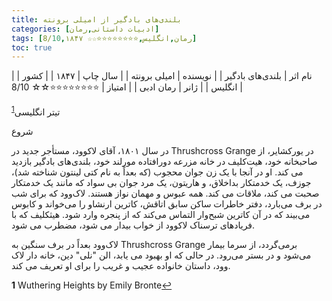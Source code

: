 ```yaml
---
title: بلندی‌های بادگیر از امیلی برونته
categories: [ادبیات داستانی,رمان]
tags: [رمان,انگلیس,⭐⭐⭐⭐⭐⭐⭐⭐☆☆ 8/10,۱۸۴۷]
toc: true
---
```


| نام اثر | بلندی‌های بادگیر |
| نویسنده | امیلی برونته |
| سال چاپ | ۱۸۴۷ |
| کشور | انگلیس |
| ژانر | رمان ادبی |
| امتیاز | ⭐⭐⭐⭐⭐⭐⭐⭐☆☆ 8/10 |

تیتر انگلیسی<sup id="a1">[1](#f1)</sup>

شروع

در سال ۱۸۰۱، آقای لاکوود، مستأجر جدید در Thrushcross Grange در یورکشایر، از صاحبخانه خود، هیت‌کلیف در خانه مزرعه دورافتاده مورلند خود، بلندی‌های بادگیر بازدید می کند. او در آنجا با یک زن جوان محجوب (که بعداً به نام کتی لینتون شناخته شد)، جوزف، یک خدمتکار بداخلاق، و هاریتون، یک مرد جوان بی سواد که مانند یک خدمتکار صحبت می کند، ملاقات می کند. همه عبوس و مهمان نواز هستند. لاک‌وود که برای شب در برف می‌بارد، دفتر خاطرات ساکن سابق اتاقش، کاترین ارنشاو را می‌خواند و کابوس می‌بیند که در آن کاترین شبح‌وار التماس می‌کند که از پنجره وارد شود. هیثکلیف که با فریادهای ترسناک لاکوود از خواب بیدار می شود، مضطرب می شود.

لاک‌وود بعداً در برف سنگین به Thrushcross Grange برمی‌گردد، از سرما بیمار می‌شود و در بستر می‌رود. در حالی که او بهبود می یابد، الن "نلی" دین، خانه دار لاک وود، داستان خانواده عجیب و غریب را برای او تعریف می کند.


<b id="f1">1</b> <span class="footnote">Wuthering Heights by Emily Bronte</span>[↩](#a1)